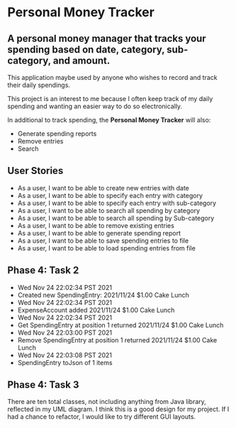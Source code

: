 # Personal Money Tracker

## A personal money manager that tracks your spending based on date, category, sub-category, and amount.

This application maybe used by anyone who wishes to record and track their daily spendings.

This project is an interest to me because I often keep track of my daily spending and wanting an easier way to do so
electronically.

In additional to track spending, the **Personal Money Tracker** will also:

- Generate spending reports
- Remove entries
- Search

## User Stories

- As a user, I want to be able to create new entries with date
- As a user, I want to be able to specify each entry with category
- As a user, I want to be able to specify each entry with sub-category
- As a user, I want to be able to search all spending by category
- As a user, I want to be able to search all spending by Sub-category
- As a user, I want to be able to remove existing entries
- As a user, I want to be able to generate spending report
- As a user, I want to be able to save spending entries to file
- As a user, I want to be able to load spending entries from file

## Phase 4: Task 2

- Wed Nov 24 22:02:34 PST 2021
- Created new SpendingEntry: 2021/11/24 $1.00 Cake Lunch
- Wed Nov 24 22:02:34 PST 2021
- ExpenseAccount added 2021/11/24 $1.00 Cake Lunch
- Wed Nov 24 22:02:34 PST 2021
- Get SpendingEntry at position 1 returned 2021/11/24 $1.00 Cake Lunch
- Wed Nov 24 22:03:00 PST 2021
- Remove SpendingEntry at position 1 returned 2021/11/24 $1.00 Cake Lunch
- Wed Nov 24 22:03:08 PST 2021
- SpendingEntry toJson of 1 items

## Phase 4: Task 3

There are ten total classes, not including anything from Java library, reflected in my UML diagram. I think this is a
good design for my project. If I had a chance to refactor, I would like to try different GUI layouts.